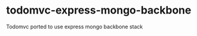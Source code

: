 todomvc-express-mongo-backbone
==============================

Todomvc ported to use express mongo backbone stack
